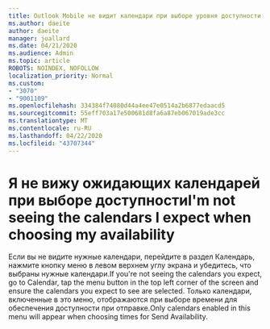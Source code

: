 ```yaml
---
title: Outlook Mobile не видит календари при выборе уровня доступности
ms.author: daeite
author: daeite
manager: joallard
ms.date: 04/21/2020
ms.audience: Admin
ms.topic: article
ROBOTS: NOINDEX, NOFOLLOW
localization_priority: Normal
ms.custom:
- "3070"
- "9001109"
ms.openlocfilehash: 334384f74080d44a4ee47e0514a2b6877edaacd5
ms.sourcegitcommit: 55eff703a17e500681d8fa6a87eb067019ade3cc
ms.translationtype: MT
ms.contentlocale: ru-RU
ms.lasthandoff: 04/22/2020
ms.locfileid: "43707344"
---
```

# <a name="im-not-seeing-the-calendars-i-expect-when-choosing-my-availability"></a><span data-ttu-id="f9a64-102">Я не вижу ожидающих календарей при выборе доступности</span><span class="sxs-lookup"><span data-stu-id="f9a64-102">I'm not seeing the calendars I expect when choosing my availability</span></span>

<span data-ttu-id="f9a64-103">Если вы не видите нужные календари, перейдите в раздел Календарь, нажмите кнопку меню в левом верхнем углу экрана и убедитесь, что выбраны нужные календари.</span><span class="sxs-lookup"><span data-stu-id="f9a64-103">If you're not seeing the calendars you expect, go to Calendar, tap the menu button in the top left corner of the screen and ensure the calendars you expect to see are selected.</span></span> <span data-ttu-id="f9a64-104">Только календари, включенные в это меню, отображаются при выборе времени для обеспечения доступности при отправке.</span><span class="sxs-lookup"><span data-stu-id="f9a64-104">Only calendars enabled in this menu will appear when choosing times for Send Availability.</span></span>